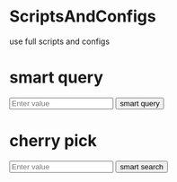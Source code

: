 # ScriptsAndConfigs
use full scripts and configs


<!DOCTYPE html>
<html>
<head>
<meta charset="UTF-8">
<title>smart query</title>
</head>
<body>
<h1>smart query</h1>
    <input type="text" class="form-control" id="smartqueryresult" placeholder="Enter value">
    <button type="button" class="btn btn-primary" id="btn_smartquery">smart query</button>
    <script src="jquery.min.js"></script>
    <script type="text/javascript">
        $(document).ready(
               function() {
                    $("#btn_smartquery").click(
                            function() {
                                window.opener.postMessage("what does the fox say","*");
                            });
               });
     </script>
</body>
</html>


<!DOCTYPE html>
<html>
<head>
<meta charset="UTF-8">
<title>pdas cherry pick</title>
</head>
<body>
    <h1>cherry pick</h1>
    <input type="text" class="form-control" id="smartqueryresult" placeholder="Enter value">
    <button type="button" class="btn btn-primary" id="search" data-loading-text="Saving...">smart search</button>
    <script src="jquery.min.js"></script>
    <script type="text/javascript">
     $(document).ready(
     function() {
         $("#search").click( 
             function() {
                 winAddTestPlan = window
                         .open('http://mcdat03:8080/mocksq/smartquery.html', 'pdaCreateTestPlan',
                    'location=no, menubar=no, scrollbars=no, status=no, toolbar=no');
                 window.addEventListener('message', function(event) {
                     $('#smartqueryresult').val(event.data)
                     winAddTestPlan.close();
                 });
             });
     });
    </script>
</body>
</html>
